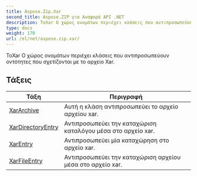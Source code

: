 ```yaml
---
title: Aspose.Zip.Xar
second_title: Aspose.ZIP για Αναφορά API .NET
description: ΤοXar Ο χώρος ονομάτων περιέχει κλάσεις που αντιπροσωπεύουν οντότητες που σχετίζονται με το αρχείο Xar.
type: docs
weight: 170
url: /el/net/aspose.zip.xar/
---
```

ΤοXar Ο χώρος ονομάτων περιέχει κλάσεις που αντιπροσωπεύουν οντότητες που σχετίζονται με το αρχείο Xar.

## Τάξεις

| Τάξη | Περιγραφή |
| --- | --- |
| [XarArchive](./xararchive/) | Αυτή η κλάση αντιπροσωπεύει το αρχείο αρχείου xar. |
| [XarDirectoryEntry](./xardirectoryentry/) | Αντιπροσωπεύει την καταχώριση καταλόγου μέσα στο αρχείο xar. |
| [XarEntry](./xarentry/) | Αντιπροσωπεύει μία καταχώρηση στο αρχείο xar. |
| [XarFileEntry](./xarfileentry/) | Αντιπροσωπεύει την καταχώριση αρχείου μέσα στο αρχείο xar. |


